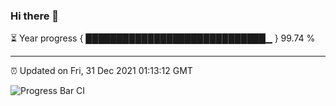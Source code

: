 ### Hi there 👋

⏳ Year progress { █████████████████████████████▁ } 99.74 %

---

⏰ Updated on Fri, 31 Dec 2021 01:13:12 GMT

![Progress Bar CI](https://github.com/ZhaoGui/ZhaoGui/workflows/Progress%20Bar%20CI/badge.svg)
